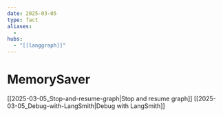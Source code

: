 ```yaml
---
date: 2025-03-05
type: fact
aliases:
  -
hubs:
  - "[[langgraph]]"
---
```


# MemorySaver

[[2025-03-05_Stop-and-resume-graph|Stop and resume graph]]
[[2025-03-05_Debug-with-LangSmith|Debug with LangSmith]]
